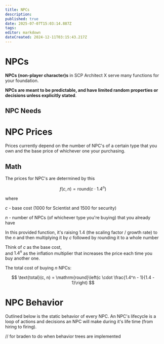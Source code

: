 ```yaml
---
title: NPCs
description: 
published: true
date: 2025-07-07T15:03:14.887Z
tags: 
editor: markdown
dateCreated: 2024-12-11T03:15:43.217Z
---
```


# NPCs

**NPCs (non-player character)s** in SCP Architect X serve many functions for your foundation.

**NPCs are meant to be predictable, and have limited random properties or decisions unless explicitly stated**.

## NPC Needs

# NPC Prices

Prices currently depend on the number of NPC's of a certain type that you own and the base price of whichever one your purchasing.

## Math

The prices for NPC's are determined by this

$$
f(c, n) = \mathrm{round}(c \cdot 1.4^n)
$$

where

$c$ - base cost (1000 for Scientist and 1500 for security)

$n$ - number of NPCs (of whichever type you're buying) that you already have

In this provided function, it's raising 1.4 (the scaling factor / growth rate) to the $n$ and then multiplying it by $c$ followed by rounding it to a whole number


Think of $c$ as the base cost,  
and $1.4^n$ as the inflation multiplier that increases the price each time you buy another one.

The total cost of buying $n$ NPCs:

$$
\text{total}(c, n) = \mathrm{round}\left(c \cdot \frac{1.4^n - 1}{1.4 - 1}\right)
$$


# NPC Behavior

Outlined below is the static behavior of every NPC. An NPC's lifecycle is a loop of actions and decisions an NPC will make during it's life time (from hiring to firing).

// for braden to do when behavior trees are implemented